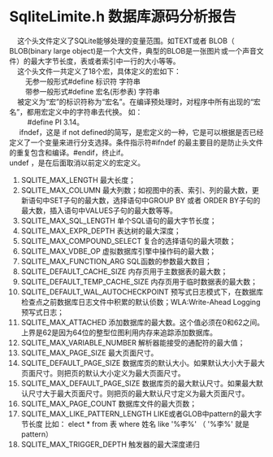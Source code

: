 # SqliteLimite.h 数据库源码分析报告
&nbsp;&nbsp;&nbsp;&nbsp;这个头文件定义了SQLite能够处理的变量范围。如TEXT或者   BLOB（ BLOB(binary large object)是一个大文件，典型的BLOB是一张图片或一个声音文件）的最大字节长度，表或者索引中一行的大小等等。<br>
&nbsp;&nbsp;&nbsp;&nbsp;这个头文件一共定义了18个宏，具体定义的宏如下：<br>
&nbsp;&nbsp;&nbsp;&nbsp;&nbsp;&nbsp;&nbsp;&nbsp;无参一般形式#define 标识符 字符串<br>
&nbsp;&nbsp;&nbsp;&nbsp;&nbsp;&nbsp;&nbsp;&nbsp;带参一般形式#define 宏名(形参表) 字符串<br>
&nbsp;&nbsp;&nbsp;&nbsp;被定义为“宏”的标识符称为“宏名”。在编译预处理时，对程序中所有出现的“宏名”，都用宏定义中的字符串去代换。 如：<br>&nbsp;&nbsp;&nbsp;&nbsp;&nbsp;&nbsp;&nbsp;&nbsp; #define PI 3.14。<br>
&nbsp;&nbsp;&nbsp;&nbsp; ifndef，这是 if not defined的简写，是宏定义的一种，它是可以根据是否已经定义了一个变量来进行分支选择。条件指示符#ifndef 的最主要目的是防止头文件的重复包含和编译。#endif，终止if。<br>
undef ，是在后面取消以前定义的宏定义。<br>

1.	SQLITE_MAX_LENGTH  最大长度；
2.	SQLITE_MAX_COLUMN  最大列数；如视图中的表、索引、列的最大数，更新语句中SET子句的最大数，选择语句中GROUP BY 或者 ORDER BY子句的最大数，插入语句中VALUES子句的最大数等等。
3.	SQLITE_MAX_SQL_LENGTH  单个SQL语句的最大字节长度；
4.	SQLITE_MAX_EXPR_DEPTH  表达树的最大深度；
5.	SQLITE_MAX_COMPOUND_SELECT  复合的选择语句的最大项数；
6.	SQLITE_MAX_VDBE_OP  虚拟数据库引擎中操作码的最大数；
7.	SQLITE_MAX_FUNCTION_ARG   SQL函数的参数最大数目；
8.	SQLITE_DEFAULT_CACHE_SIZE  内存页用于主数据表的最大数；
9.	SQLITE_DEFAULT_TEMP_CACHE_SIZE  内存页用于临时数据表的最大数；
10.	SQLITE_DEFAULT_WAL_AUTOCHECKPOINT  预写式日志模式下，在数据库检查点之前数据库日志文件中积累的默认侦数；WLA:Write-Ahead Logging预写式日志；
11.	SQLITE_MAX_ATTACHED  添加数据库的最大数。这个值必须在0和62之间。上界是62是因为64位的整型位图利用内存来追踪添加数据库。
12.	SQLITE_MAX_VARIABLE_NUMBER  解析器能接受的通配符的最大值；
13.	SQLITE_MAX_PAGE_SIZE  最大页面尺寸。
14.	SQLITE_DEFAULT_PAGE_SIZE   数据库页的默认大小。如果默认大小大于最大页面尺寸。则把页的默认大小定义为最大页面尺寸。
15.	SQLITE_MAX_DEFAULT_PAGE_SIZE  数据库页的最大默认尺寸。如果最大默认尺寸大于最大页面尺寸。则把页的最大默认尺寸定义为最大页面尺寸。
16.	SQLITE_MAX_PAGE_COUNT  数据库文件的最大页数；
17.	SQLITE_MAX_LIKE_PATTERN_LENGTH
    LIKE或者GLOB中pattern的最大字节长度
    比如：
    elect * from 表
    where 姓名
    like '%李%'      （ '%李%' 就是pattern）
18.	SQLITE_MAX_TRIGGER_DEPTH   触发器的最大深度递归
